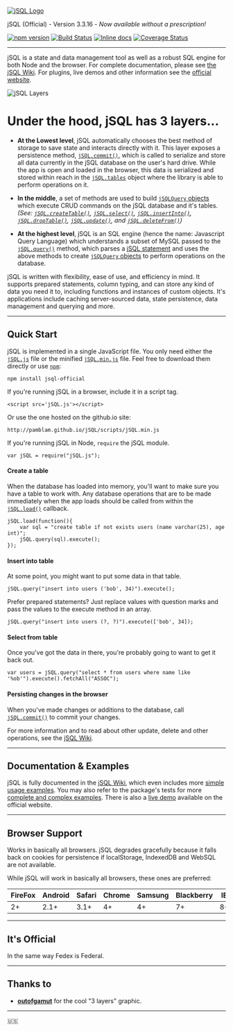 [![jSQL Logo](http://i.imgur.com/VQlJKOc.png)](http://pamblam.github.io/jSQL/)

jSQL (Official) - Version 3.3.16  - *Now available without a prescription!*

[![npm version](https://badge.fury.io/js/jsql-official.svg)](https://badge.fury.io/js/jsql-official) [![Build Status](https://travis-ci.org/Pamblam/jSQL.svg?branch=master)](https://travis-ci.org/Pamblam/jSQL) [![Inline docs](http://inch-ci.org/github/Pamblam/jSQL.svg?branch=master)](https://github.com/Pamblam/jSQL/wiki) [![Coverage Status](https://coveralls.io/repos/github/Pamblam/jSQL/badge.svg?branch=master)](https://coveralls.io/github/Pamblam/jSQL?branch=master)

<hr>

jSQL is a state and data management tool as well as a robust SQL engine for both Node and the browser. For complete documentation, please see [the jSQL Wiki](https://github.com/Pamblam/jSQL/wiki). For plugins, live demos and other information see the [official website](http://pamblam.github.io/jSQL/).

![jSQL Layers](http://pamblam.github.io/jSQL/imgs/3layers.png)

# Under the hood, jSQL has 3 layers...

 - **At the Lowest level**, jSQL automatically chooses the best method of storage to save state and interacts directly with it. This layer exposes a persistence method, [`jSQL.commit()`](https://github.com/Pamblam/jSQL/wiki/Persistence-Management#jsqlcommit), which is called to serialize and store all data currently in the jSQL database on the user's hard drive. While the app is open and loaded in the browser, this data is serialized and stored within reach in the [`jSQL.tables`](https://github.com/Pamblam/jSQL/wiki/Persistence-Management#jsqltables) object where the library is able to perform operations on it.

 - **In the middle**, a set of methods are used to build [`jSQLQuery` objects](https://github.com/Pamblam/jSQL/wiki/jSQLquery-interface) which execute CRUD commands on the jSQL database and it's tables. *(See: [`jSQL.createTable()`](https://github.com/Pamblam/jSQL/wiki/Querying-the-Database#jsqlcreatetableparams), [`jSQL.select()`](https://github.com/Pamblam/jSQL/wiki/Querying-the-Database#jsqlselectcolumns), [`jSQL.insertInto()`](https://github.com/Pamblam/jSQL/wiki/Querying-the-Database#jsqlinsertintotablename), [`jSQL.dropTable()`](https://github.com/Pamblam/jSQL/wiki/Querying-the-Database#jsqldroptabletablename), [`jSQL.update()`](https://github.com/Pamblam/jSQL/wiki/Querying-the-Database#jsqlupdatetablename), and [`jSQL.deleteFrom()`](https://github.com/Pamblam/jSQL/wiki/Querying-the-Database#jsqldeletefromtablename))*

 - **At the highest level**, jSQL is an SQL engine (hence the name: Javascript Query Language) which understands a subset of MySQL passed to the [`jSQL.query()`](https://github.com/Pamblam/jSQL/wiki/Querying-the-Database#jsqlquerysqlquery) method, which parses a [jSQL statement](https://github.com/Pamblam/jSQL/wiki/jSQL-Syntax) and uses the above methods to create [`jSQLQuery` objects](https://github.com/Pamblam/jSQL/wiki/jSQLquery-interface) to perform operations on the database.

jSQL is written with flexibility, ease of use, and efficiency in mind. It supports prepared statements, column typing, and can store any kind of data you need it to, including functions and instances of custom objects. It's applications include caching server-sourced data, state persistence, data management and querying and more.

<hr>

## Quick Start

jSQL is implemented in a single JavaScript file. You only need either the [`jSQL.js`](https://github.com/Pamblam/jSQL/blob/master/jSQL.js) file or the minified [`jSQL.min.js`](https://github.com/Pamblam/jSQL/blob/master/jSQL.min.js) file. Feel free to download them directly or use [`npm`](https://www.npmjs.com/package/jsql-official/tutorial):

    npm install jsql-official

If you're running jSQL in a browser, include it in a script tag.

    <script src='jSQL.js'></script>

Or use the one hosted on the github.io site:

    http://pamblam.github.io/jSQL/scripts/jSQL.min.js

If you're running jSQL in Node, `require` the jSQL module.

    var jSQL = require("jSQL.js");

#### Create a table

When the database has loaded into memory, you'll want to make sure you have a table to work with. Any database operations that are to be made immediately when the app loads should be called from within the [`jSQL.load()`](https://github.com/Pamblam/jSQL/wiki/Persistence-Management#jsqlloadonloadcallback) callback.

    jSQL.load(function(){
	    var sql = "create table if not exists users (name varchar(25), age int)";
        jSQL.query(sql).execute();
    });

#### Insert into table

At some point, you might want to put some data in that table.

    jSQL.query("insert into users ('bob', 34)").execute();

Prefer prepared statements? Just replace values with question marks and pass the values to the execute method in an array.

    jSQL.query("insert into users (?, ?)").execute(['bob', 34]);

#### Select from table

Once you've got the data in there, you're probably going to want to get it back out.

    var users = jSQL.query("select * from users where name like '%ob'").execute().fetchAll("ASSOC");

#### Persisting changes in the browser

When you've made changes or additions to the database, call [`jSQL.commit()`](https://github.com/Pamblam/jSQL/wiki/Persistence-Management#jsqlcommit) to commit your changes.

For more information and to read about other update, delete and other operations, see the [jSQL Wiki](https://github.com/Pamblam/jSQL/wiki#jsql-docs).

<hr>

## Documentation & Examples

jSQL is fully documented in the [jSQL Wiki](https://github.com/Pamblam/jSQL/wiki#jsql-docs), which even includes more [simple usage examples](https://github.com/Pamblam/jSQL/wiki/Examples). You may also refer to the package's tests for more [complete and complex examples](https://github.com/Pamblam/jSQL/tree/master/tests). There is also a [live demo](http://pamblam.github.io/jSQL/demo.html) available on the official website.

<hr>

## Browser Support

Works in basically all browsers. jSQL degrades gracefully because it falls back on cookies for persistence if localStorage, IndexedDB and WebSQL are not available.

While jSQL will work in basically all browsers, these ones are preferred:

| **FireFox** | **Android** | **Safari** | **Chrome** | **Samsung** | **Blackberry** | **IE** | **Opera** | **Edge** |
|-------------|-------------|------------|------------|-------------|----------------|--------|-----------|----------|
| 2+ | 2.1+ | 3.1+ | 4+ | 4+ | 7+ | 8+ | 11.5+ | 12+ |

<hr>

## It's Official

In the same way Fedex is Federal. 

<hr>

## Thanks to

 - [**outofgamut**](https://github.com/outofgamut) for the cool "3 layers" graphic.

<hr>

:us:
